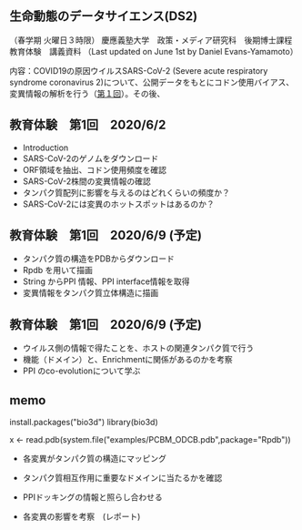 ## 生命動態のデータサイエンス(DS2)
（春学期 火曜日３時限）
慶應義塾大学　政策・メディア研究科　後期博士課程　教育体験　講義資料
（Last updated on June 1st by Daniel Evans-Yamamoto）



内容：COVID19の原因ウイルスSARS-CoV-2 (Severe acute respiratory syndrome coronavirus 2)について、公開データをもとにコドン使用バイアス、変異情報の解析を行う（[第１回](https://github.com/DanYamamotoEvans/DanYamamotoEvans.github.io/blob/master/blog/code/ds4gd.md#教育体験第1回202062)）。その後、

## 教育体験　第1回　2020/6/2
- Introduction
- SARS-CoV-2のゲノムをダウンロード
- ORF領域を抽出、コドン使用頻度を確認
- SARS-CoV-2株間の変異情報の確認
- タンパク質配列に影響を与えるのはどれくらいの頻度か？
- SARS-CoV-2には変異のホットスポットはあるのか？

## 教育体験　第1回　2020/6/9 (予定)
- タンパク質の構造をPDBからダウンロード
- Rpdb を用いて描画
- String からPPI 情報、PPI interface情報を取得
- 変異情報をタンパク質立体構造に描画

##  教育体験　第1回　2020/6/9 (予定)
- ウイルス側の情報で得たことを、ホストの関連タンパク質で行う
- 機能（ドメイン）と、Enrichmentに関係があるのかを考察
- PPI のco-evolutionについて学ぶ


## memo 
install.packages("bio3d")
library(bio3d)



x <- read.pdb(system.file("examples/PCBM_ODCB.pdb",package="Rpdb"))

- 各変異がタンパク質の構造にマッピング

- タンパク質相互作用に重要なドメインに当たるかを確認
- PPIドッキングの情報と照らし合わせる
- 各変異の影響を考察　(レポート)
